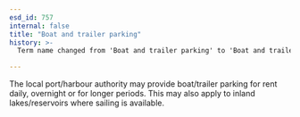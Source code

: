 ```yaml
---
esd_id: 757
internal: false
title: "Boat and trailer parking"
history: >-
  Term name changed from 'Boat and trailer parking' to 'Boat and trailer parking' and scope notes added in version 2.02. scope notes revised in version 3.00 to cover lakes/reservoirs. Term name changed from 'Boat and trailer parking' to 'Boats - boat and trailer parking' in version 3.00. Name changed to 'Boat and trailer parking' in version 4.00.

---
```


The local port/harbour authority may provide boat/trailer parking for rent daily, overnight or for longer periods.  This may also apply to inland lakes/reservoirs where sailing is available.

